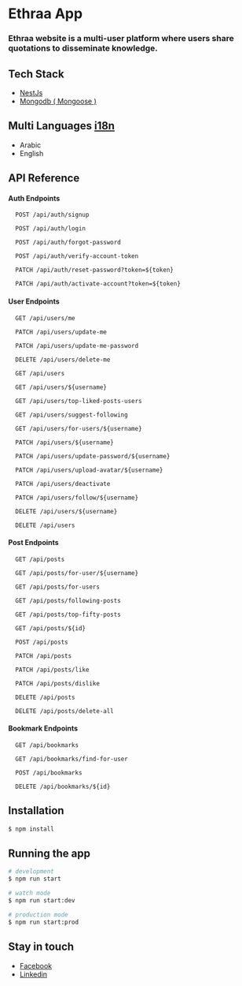 # Ethraa App

### Ethraa website is a multi-user platform where users share quotations to disseminate knowledge.

## Tech Stack

- [NestJs](https://nestjs.com/)
- [Mongodb ( Mongoose )](https://mongoosejs.com/)

## Multi Languages [i18n](https://www.npmjs.com/package/nestjs-i18n)

- Arabic
- English

## API Reference

#### Auth Endpoints

```
  POST /api/auth/signup
```

```
  POST /api/auth/login
```

```
  POST /api/auth/forgot-password
```

```
  POST /api/auth/verify-account-token
```

```
  PATCH /api/auth/reset-password?token=${token}
```

```
  PATCH /api/auth/activate-account?token=${token}
```

#### User Endpoints

```
  GET /api/users/me
```

```
  PATCH /api/users/update-me
```

```
  PATCH /api/users/update-me-password
```

```
  DELETE /api/users/delete-me
```

```
  GET /api/users
```

```
  GET /api/users/${username}
```

```
  GET /api/users/top-liked-posts-users
```

```
  GET /api/users/suggest-following
```

```
  GET /api/users/for-users/${username}
```

```
  PATCH /api/users/${username}
```

```
  PATCH /api/users/update-password/${username}
```

```
  PATCH /api/users/upload-avatar/${username}
```

```
  PATCH /api/users/deactivate
```

```
  PATCH /api/users/follow/${username}
```

```
  DELETE /api/users/${username}
```

```
  DELETE /api/users
```

#### Post Endpoints

```
  GET /api/posts
```

```
  GET /api/posts/for-user/${username}
```

```
  GET /api/posts/for-users
```

```
  GET /api/posts/following-posts
```

```
  GET /api/posts/top-fifty-posts
```

```
  GET /api/posts/${id}
```

```
  POST /api/posts
```

```
  PATCH /api/posts
```

```
  PATCH /api/posts/like
```

```
  PATCH /api/posts/dislike
```

```
  DELETE /api/posts
```

```
  DELETE /api/posts/delete-all
```

#### Bookmark Endpoints

```
  GET /api/bookmarks
```

```
  GET /api/bookmarks/find-for-user
```

```
  POST /api/bookmarks
```

```
  DELETE /api/bookmarks/${id}
```

## Installation

```bash
$ npm install
```

## Running the app

```bash
# development
$ npm run start

# watch mode
$ npm run start:dev

# production mode
$ npm run start:prod
```

## Stay in touch

- [Facebook](https://www.facebook.com/tkahmedkamal/)
- [Linkedin](https://www.linkedin.com/in/tkahmedkamal/)
